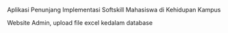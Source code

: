 Aplikasi Penunjang Implementasi Softskill Mahasiswa di Kehidupan Kampus

Website Admin, upload file excel kedalam database
